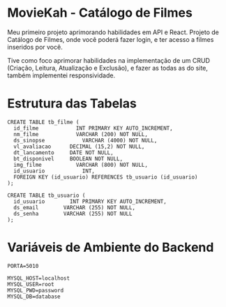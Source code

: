 # MovieKah - Catálogo de Filmes

Meu primeiro projeto aprimorando habilidades em API e React. Projeto de Catálogo de Filmes, onde você poderá fazer login, e ter acesso a filmes inseridos por você. 

Tive como foco aprimorar habilidades na implementação de um CRUD (Criação, Leitura, Atualização e Exclusão), e fazer as todas as do site, também implementei responsividade.


 # Estrutura das Tabelas
```
CREATE TABLE tb_filme (
  id_filme			  INT PRIMARY KEY AUTO_INCREMENT,
  nm_filme			  VARCHAR (200) NOT NULL,
  ds_sinopse			VARCHAR (4000) NOT NULL,
  vl_avaliacao 		DECIMAL (15,2) NOT NULL,
  dt_lancamento		DATE NOT NULL,
  bt_disponivel		BOOLEAN NOT NULL,
  img_filme			  VARCHAR (800) NOT NULL,
  id_usuario			INT,
  FOREIGN KEY (id_usuario) REFERENCES tb_usuario (id_usuario)
);

CREATE TABLE tb_usuario (
  id_usuario		INT PRIMARY KEY AUTO_INCREMENT,
  ds_email		  VARCHAR (255) NOT NULL,
  ds_senha 		  VARCHAR (255) NOT NULL
);
```

 # Variáveis de Ambiente do Backend
```
PORTA=5010

MYSQL_HOST=localhost
MYSQL_USER=root
MYSQL_PWD=password
MYSQL_DB=database
```
